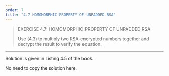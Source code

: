 ```yaml
---
order: 7
title: "4.7 HOMOMORPHIC PROPERTY OF UNPADDED RSA"
---
```


> EXERCISE 4.7: HOMOMORPHIC PROPERTY OF UNPADDED RSA
> 
> Use $(4.3)$ to multiply two RSA-encrypted numbers together and decrypt the 
> result to verify the equation. 

--------------------------------

Solution is given in Listing 4.5 of the book. 

No need to copy the solution here. 